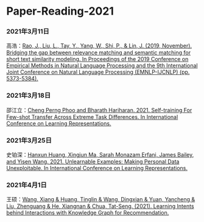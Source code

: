 # Paper-Reading-2021

### 2021年3月11日

高浩：[Rao, J., Liu, L., Tay, Y., Yang, W., Shi, P., & Lin, J. (2019, November). Bridging the gap between relevance matching and semantic matching for short text similarity modeling. In Proceedings of the 2019 Conference on Empirical Methods in Natural Language Processing and the 9th International Joint Conference on Natural Language Processing (EMNLP-IJCNLP) (pp. 5373-5384).](https://cs.uwaterloo.ca/~jimmylin/publications/Rao_etal_EMNLP2019.pdf)

### 2021年3月18日

邵江立：[Cheng Perng Phoo and Bharath Hariharan. 2021. Self-training For Few-shot Transfer Across Extreme Task Differences. In International Conference on Learning Representations.](https://openreview.net/forum?id=O3Y56aqpChA)

### 2021年3月25日

史铂深：[Hanxun Huang, Xingjun Ma, Sarah Monazam Erfani, James Bailey, and Yisen Wang. 2021. Unlearnable Examples: Making Personal Data Unexploitable. In International Conference on Learning Representations.](https://openreview.net/forum?id=iAmZUo0DxC0)

### 2021年4月1日

王硕：[Wang, Xiang & Huang, Tinglin & Wang, Dingxian & Yuan, Yancheng & Liu, Zhenguang & He, Xiangnan & Chua, Tat-Seng. (2021). Learning Intents behind Interactions with Knowledge Graph for Recommendation. ](https://arxiv.org/pdf/2102.07057.pdf)

